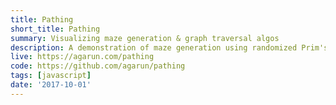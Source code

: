 ```yaml
---
title: Pathing
short_title: Pathing
summary: Visualizing maze generation & graph traversal algos
description: A demonstration of maze generation using randomized Prim's algorithm, and maze searching using graph traversal algorithms like breadth-first, depth-first, Dijkstra's, and A* search
live: https://agarun.com/pathing
code: https://github.com/agarun/pathing
tags: [javascript]
date: '2017-10-01'
---
```

